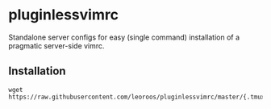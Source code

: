 # pluginlessvimrc

Standalone server configs for easy (single command) installation of a pragmatic server-side vimrc.

## Installation

    wget https://raw.githubusercontent.com/leoroos/pluginlessvimrc/master/{.tmux.conf,.vimrc}

